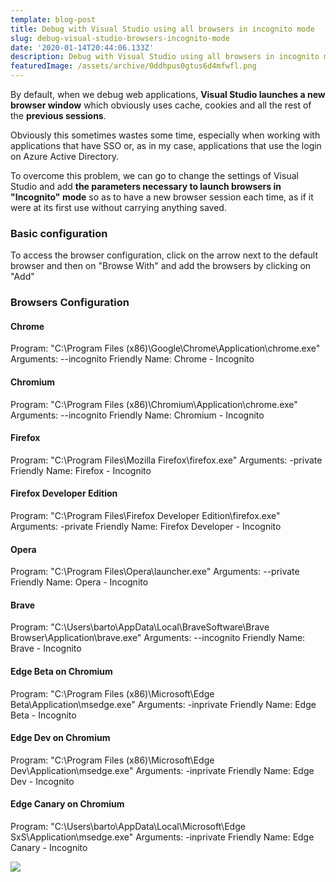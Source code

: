```yaml
---
template: blog-post
title: Debug with Visual Studio using all browsers in incognito mode
slug: debug-visual-studio-browsers-incognito-mode
date: '2020-01-14T20:44:06.133Z'
description: Debug with Visual Studio using all browsers in incognito mode
featuredImage: /assets/archive/0ddhpus0gtus6d4mfwfl.png
---
```

By default, when we debug web applications, **Visual Studio launches a new browser window** which obviously uses cache, cookies and all the rest of the **previous sessions**.

Obviously this sometimes wastes some time, especially when working with applications that have SSO or, as in my case, applications that use the login on Azure Active Directory.

To overcome this problem, we can go to change the settings of Visual Studio and add **the parameters necessary to launch browsers in "Incognito" mode** so as to have a new browser session each time, as if it were at its first use without carrying anything saved.

### Basic configuration
To access the browser configuration, click on the arrow next to the default browser and then on "Browse With" and add the browsers by clicking on "Add"

### Browsers Configuration
#### Chrome
Program: "C:\Program Files (x86)\Google\Chrome\Application\chrome.exe"
Arguments: --incognito
Friendly Name: Chrome - Incognito
#### Chromium
Program: "C:\Program Files (x86)\Chromium\Application\chrome.exe"
Arguments: --incognito
Friendly Name: Chromium - Incognito
#### Firefox
Program: "C:\Program Files\Mozilla Firefox\firefox.exe"
Arguments: -private
Friendly Name: Firefox - Incognito
#### Firefox Developer Edition
Program: "C:\Program Files\Firefox Developer Edition\firefox.exe"
Arguments: -private
Friendly Name: Firefox Developer - Incognito
#### Opera
Program: "C:\Program Files\Opera\launcher.exe"
Arguments: --private
Friendly Name: Opera - Incognito
#### Brave
Program: "C:\Users\barto\AppData\Local\BraveSoftware\Brave
Browser\Application\brave.exe"
Arguments: --incognito
Friendly Name: Brave - Incognito
#### Edge Beta on Chromium
Program: "C:\Program Files (x86)\Microsoft\Edge Beta\Application\msedge.exe"
Arguments: -inprivate
Friendly Name: Edge Beta - Incognito
#### Edge Dev on Chromium
Program: "C:\Program Files (x86)\Microsoft\Edge Dev\Application\msedge.exe"
Arguments: -inprivate
Friendly Name: Edge Dev - Incognito
#### Edge Canary on Chromium
Program: "C:\Users\barto\AppData\Local\Microsoft\Edge SxS\Application\msedge.exe"
Arguments: -inprivate
Friendly Name: Edge Canary - Incognito

![](https://topnewsinworld.com/wp-content/uploads/2019/07/Google-closes-Chrome-Incognito-Mode-loophole-to-improve-privacy.jpg)